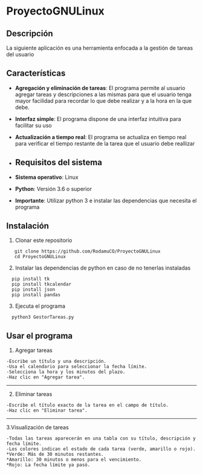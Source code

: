 # ProyectoGNULinux

## Descripción 
La siguiente aplicación es una herramienta enfocada a la gestión de tareas del usuario

## Características 
- **Agregación y eliminación de tareas**: El programa permite al usuario agregar tareas y descripciones a las mismas para que el usuario tenga mayor facilidad para recordar lo que debe realizar y a la hora en la que debe.
- **Interfaz simple**: El programa dispone de una interfaz intuitiva para facilitar su uso
- **Actualización a tiempo real**: El programa se actualiza en tiempo real para verificar el tiempo restante de la tarea que el usuario debe reallizar

- ## Requisitos del sistema
- **Sistema operativo**: Linux
- **Python**: Versión 3.6 o superior
  
- **Importante**: Utilizar python 3 e instalar las dependencias que necesita el programa

## Instalación
1. Clonar este repositorio
```
   git clone https://github.com/RodamuCO/ProyectoGNULinux
   cd ProyectoGNULinux
```
2. Instalar las dependencias de python en caso de no tenerlas instaladas
```
  pip install tk 
  pip install tkcalendar
  pip install json
  pip install pandas
```
3. Ejecuta el programa
```
  python3 GestorTareas.py
```

## Usar el programa

1. Agregar tareas
```
-Escribe un título y una descripción.
-Usa el calendario para seleccionar la fecha límite.
-Selecciona la hora y los minutos del plazo.
-Haz clic en "Agregar tarea".
```
---

2. Eliminar tareas
```
-Escribe el título exacto de la tarea en el campo de título.
-Haz clic en "Eliminar tarea".
```
---
3.Visualización de tareas
```
-Todas las tareas aparecerán en una tabla con su título, descripción y fecha límite.
-Los colores indican el estado de cada tarea (verde, amarillo o rojo).
*Verde: Más de 30 minutos restantes.
*Amarillo: 30 minutos o menos para el vencimiento.
*Rojo: La fecha límite ya pasó.
```
